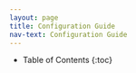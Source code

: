 ```yaml
---
layout: page
title: Configuration Guide
nav-text: Configuration Guide
---
```


* Table of Contents 
{:toc}